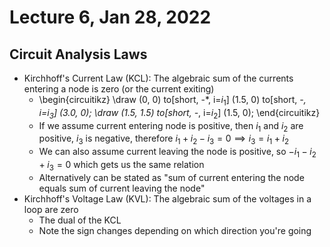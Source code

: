 # Lecture 6, Jan 28, 2022

## Circuit Analysis Laws

* Kirchhoff's Current Law (KCL): The algebraic sum of the currents entering a node is zero (or the current exiting)
	* \begin{circuitikz} \draw (0, 0) to[short, -*, i=$i_1$] (1.5, 0) to[short, *-, i=$i_3$] (3.0, 0); \draw (1.5, 1.5) to[short, -*, i=$i_2$] (1.5, 0); \end{circuitikz}
	* If we assume current entering node is positive, then $i_1$ and $i_2$ are positive, $i_3$ is negative, therefore $i_1 + i_2 - i_3 = 0 \implies i_3 = i_1 + i_2$
	* We can also assume current leaving the node is positive, so $-i_1 - i_2 + i_3 = 0$ which gets us the same relation
	* Alternatively can be stated as "sum of current entering the node equals sum of current leaving the node"
* Kirchhoff's Voltage Law (KVL): The algebraic sum of the voltages in a loop are zero
	* The dual of the KCL
	* Note the sign changes depending on which direction you're going

